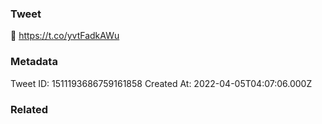 ### Tweet
🤌 https://t.co/yvtFadkAWu

### Metadata
Tweet ID: 1511193686759161858
Created At: 2022-04-05T04:07:06.000Z

### Related


